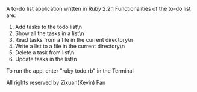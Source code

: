 A to-do list application written in Ruby 2.2.1
Functionalities of the to-do list are:
1. Add tasks to the todo list\n
2. Show all the tasks in a list\n
3. Read tasks from a file in the current directory\n
4. Write a list to a file in the current directory\n
5. Delete a task from list\n
6. Update tasks in the list\n

To run the app, enter "ruby todo.rb" in the Terminal

All rights reserved by Zixuan(Kevin) Fan 